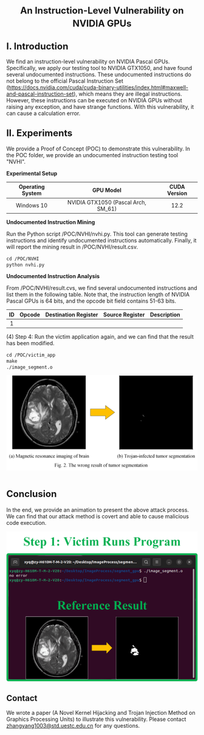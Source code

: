 # <center><font size=5> An Instruction-Level Vulnerability on NVIDIA GPUs</font></center>

## <font size=5> I. Introduction</font>

We find an instruction-level vulnerability on NVIDIA Pascal GPUs. Specifically, we apply our testing tool to NVIDIA GTX1050, and have found several undocumented instructions. These undocumented instructions do not belong to the official Pascal Instruction Set (https://docs.nvidia.com/cuda/cuda-binary-utilities/index.html#maxwell-and-pascal-instruction-set), which means they are illegal instructions. However, these instructions can be executed on NVIDIA GPUs without raising any exception, and have strange functions. With this vulnerability, it can cause a calculation error. 

## <font size=5> II. Experiments</font>

We provide a Proof of Concept (POC) to demonstrate this vulnerability. In the POC folder, we provide an undocumented instruction testing tool "NVHI".

**Experimental Setup**

| Operating System |              GPU Model              | CUDA Version |
| :--------------: | :---------------------------------: | :----------: |
|    Windows 10    | NVIDIA GTX1050 (Pascal Arch, SM_61) |     12.2     |

**Undocumented Instruction Mining**

Run the Python script /POC/NVHI/nvhi.py. This tool can generate testing instructions and identify undocumented instructions automatically. Finally, it will report the mining result in /POC/NVHI/result.csv.

```
cd /POC/NVHI
python nvhi.py
```

**Undocumented Instruction Analysis**

From /POC/NVHI/result.cvs, we find several undocumented instructions and list them in the following table. Note that, the instruction length of NVIDIA Pascal GPUs is 64 bits, and the opcode bit field contains 51-63 bits.

|  ID  | Opcode | Destination Register | Source Register | **Description** |
| :--: | :----: | :------------------: | :-------------: | :-------------: |
|  1   |        |                      |                 |                 |























(4) Step 4: Run the victim application again, and we can find that the result has been modified.

```
cd /POC/victim_app
make
./image_segment.o
```

![GPU2](https://github.com/uestc-cyberlab/gpu_kernel_hijack/blob/main/images/malicious.png)

# <font size=5> Conclusion </font>

In the end, we provide an animation to present the above attack process. We can find that our attack method is covert and able to cause malicious code execution.

![GPU3](https://github.com/uestc-cyberlab/gpu_kernel_hijack/blob/main/images/animation.gif)

## Contact

We wrote a paper (A Novel Kernel Hijacking and Trojan Injection Method on Graphics Processing Units) to illustrate this vulnerability. Please contact zhangyang1003@std.uestc.edu.cn for any questions. 

